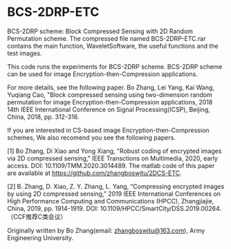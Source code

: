 # BCS-2DRP-ETC
BCS-2DRP scheme: Block Compressed Sensing with 2D Random Permutation scheme. The compressed file named BCS-2DRP-ETC.rar contains the main function, WaveletSoftware, the useful functions and the test images. 

This code runs the experiments for BCS-2DRP scheme. 
BCS-2DRP scheme can be used for image Encryption-then-Compression applications. 

For more details, see the following paper.
Bo Zhang, Lei Yang, Kai Wang, Yuqiang Cao, "Block compressed sensing using   two-dimension random permutation for image Encryption-then-Compression applications, 
2018 14th IEEE International Conference on Signal Processing(ICSP), Beijing, China, 2018, pp. 312-316.

If you are interested in CS-based image Encryption-then-Compression schemes, We also recomend you see the following papers.

[1] Bo Zhang, Di Xiao and Yong Xiang, "Robust coding of encrypted images via 2D compressed sensing," IEEE Transctions on Multimedia, 2020, early access. DOI: 10.1109/TMM.2020.3014489. The matlab code of this paper are available at https://github.com/zhangboswjtu/2DCS-ETC.

[2] B. Zhang, D. Xiao, Z. Y. Zhang, L. Yang, “Compressing encrypted images by using 2D compressed sensing,” 2019 IEEE International Conferences on High Performance Computing and Communications (HPCC), Zhangjiajie, China, 2019, pp. 1914-1919. DOI: 10.1109/HPCC/SmartCity/DSS.2019.00264.（CCF推荐C类会议）

Originally written by Bo Zhang(email: zhangboswjtu@163.com), Army Engineering University. 
